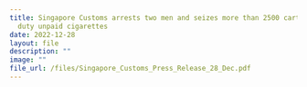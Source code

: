 ```yaml
---
title: Singapore Customs arrests two men and seizes more than 2500 cartons of
  duty unpaid cigarettes
date: 2022-12-28
layout: file
description: ""
image: ""
file_url: /files/Singapore_Customs_Press_Release_28_Dec.pdf
---
```

